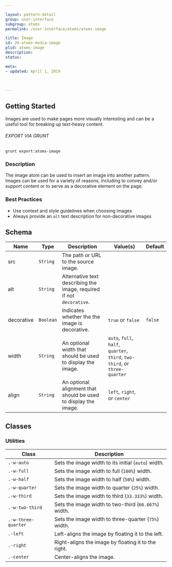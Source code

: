 ```yaml
---

layout: pattern-detail
group: user-interface
subgroup: atoms
permalink: /user-interface/atoms/atoms-image

title: Image
id: 20-atoms-media-image
plid: atoms-image
description: 
status: 

meta:
- updated: April 1, 2019
  
  
  
---
```



## Getting Started

Images are used to make pages more visually interesting and can be a useful tool for breaking up text-heavy content.

###### EXPORT VIA GRUNT

```
grunt export:atoms-image
```


### Description

The image atom can be used to insert an image into another pattern. Images can be used for a variety of reasons, including to convey and/or support content or to serve as a decorative element on the page.


### Best Practices

- Use context and style guidelines when choosing images
- Always provide an `alt` text description for non-decorative images


## Schema

| Name        | Type        | Description                                                           | Value(s)          | Default   |
|-------------|-------------|-----------------------------------------------------------------------|-------------------|-----------|
| src         | `String`    | The path or URL to the source image.                                  |                   |           |
| alt         | `String`    | Alternative text describing the image, required if not `decorative`.  |                   |           |
| decorative  | `Boolean`   | Indicates whether the the image is decorative.                        | `true` or `false` | `false`   |
| width       | `String`    | An optional width that should be used to display the image.           | `auto`, `full`, `half`, `quarter`, `third`, `two-third`, or `three-quarter` |   |
| align       | `String`    | An optional alignment that should be used to display the image.       | `left`, `right`, or `center` |   |


## Classes

### Utilities

| Class               | Description                                                             |
|---------------------|-------------------------------------------------------------------------|
| `.-w-auto`          | Sets the image width to its initial (`auto`) width.                     |
| `.-w-full`          | Sets the image width to full (`100%`) width.                            |
| `.-w-half`          | Sets the image width to half (`50%`) width.                             |
| `.-w-quarter`       | Sets the image width to quarter (`25%`) width.                          |
| `.-w-third`         | Sets the image width to third (`33.333%`) width.                        |
| `.-w-two-third`     | Sets the image width to two-third (`66.667%`) width.                    |
| `.-w-three-quarter` | Sets the image width to three-quarter (`75%`) width.                    |
| `.-left`            | Left-aligns the image by floating it to the left.                       |
| `.-right`           | Right-aligns the image by floating it to the right.                     |
| `.-center`          | Center-aligns the image.                                                |
